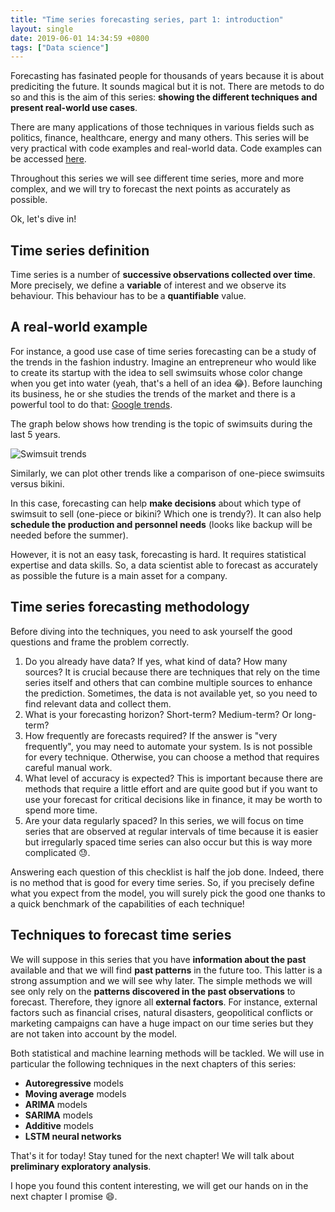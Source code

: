 ```yaml
---
title: "Time series forecasting series, part 1: introduction"
layout: single
date: 2019-06-01 14:34:59 +0800
tags: ["Data science"]
---
```


Forecasting has fasinated people for thousands of years because it is about prediciting the future. It sounds magical but it is not. There are metods to do so and this is the aim of this series: **showing the different techniques and present real-world use cases**.

There are many applications of those techniques in various fields such as politics, finance, healthcare, energy and many others. This series will be very practical with code examples and real-world data. Code examples can be accessed [here](https://github.com/goujonbe/time_series_examples).

Throughout this series we will see different time series, more and more complex, and we will try to forecast the next points as accurately as possible.

Ok, let's dive in!

## Time series definition

Time series is a number of **successive observations collected over time**. More precisely, we define a **variable** of interest and we observe its behaviour. This behaviour has to be a **quantifiable** value.

## A real-world example

For instance, a good use case of time series forecasting can be a study of the trends in the fashion industry. Imagine an entrepreneur who would like to create its startup with the idea to sell swimsuits whose color change when you get into water (yeah, that's a hell of an idea :joy:). Before launching its business, he or she studies the trends of the market and there is a powerful tool to do that: [Google trends](https://trends.google.com/trends/).

The graph below shows how trending is the topic of swimsuits during the last 5 years.

![Swimsuit trends](/img/ts_series_part_1/swimsuits_trends.png)

Similarly, we can plot other trends like a comparison of one-piece swimsuits versus bikini.

In this case, forecasting can help **make decisions** about which type of swimsuit to sell (one-piece or bikini? Which one is trendy?). It can also help **schedule the production and personnel needs** (looks like backup will be needed before the summer).

However, it is not an easy task, forecasting is hard. It requires statistical expertise and data skills. So, a data scientist able to forecast as accurately as possible the future is a main asset for a company. 

## Time series forecasting methodology

Before diving into the techniques, you need to ask yourself the good questions and frame the problem correctly.

1. Do you already have data? If yes, what kind of data? How many sources? It is crucial because there are techniques that rely on the time series itself and others that can combine multiple sources to enhance the prediction. Sometimes, the data is not available yet, so you need to find relevant data and collect them.
2. What is your forecasting horizon? Short-term? Medium-term? Or long-term?
3. How frequently are forecasts required? If the answer is "very frequently", you may need to automate your system. Is is not possible for every technique. Otherwise, you can choose a method that requires careful manual work.
4. What level of accuracy is expected? This is important because there are methods that require a little effort and are quite good but if you want to use your forecast for critical decisions like in finance, it may be worth to spend more time.
5. Are your data regularly spaced? In this series, we will focus on time series that are observed at regular intervals of time because it is easier but irregularly spaced time series can also occur but this is way more complicated :sweat:.

Answering each question of this checklist is half the job done. Indeed, there is no method that is good for every time series. So, if you precisely define what you expect from the model, you will surely pick the good one thanks to a quick benchmark of the capabilities of each technique! 

## Techniques to forecast time series

We will suppose in this series that you have **information about the past** available and that we will find **past patterns** in the future too. This latter is a strong assumption and we will see why later. The simple methods we will see only rely on the **patterns discovered in the past observations** to forecast. Therefore, they ignore all **external factors**. For instance, external factors such as financial crises, natural disasters, geopolitical conflicts or marketing campaigns can have a huge impact on our time series but they are not taken into account by the model.

Both statistical and machine learning methods will be tackled. We will use in particular the following techniques in the next chapters of this series:

* **Autoregressive** models
* **Moving average** models
* **ARIMA** models
* **SARIMA** models
* **Additive** models
* **LSTM neural networks**

That's it for today! Stay tuned for the next chapter! We will talk about **preliminary exploratory analysis**.

I hope you found this content interesting, we will get our hands on in the next chapter I promise :smile:.
